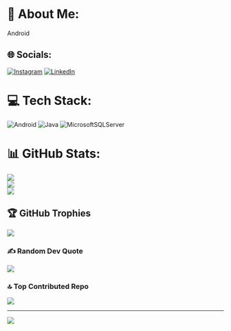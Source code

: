 # 💫 About Me:
Android 


## 🌐 Socials:
[![Instagram](https://img.shields.io/badge/Instagram-%23E4405F.svg?logo=Instagram&logoColor=white)](https://instagram.com/umtlh) [![LinkedIn](https://img.shields.io/badge/LinkedIn-%230077B5.svg?logo=linkedin&logoColor=white)](https://linkedin.com/in/umtlh) 

# 💻 Tech Stack:
![Android](https://img.shields.io/badge/android-3DDC84?style=flat&logo=android&logoColor=white) ![Java](https://img.shields.io/badge/java-007396?style=flat&logo=java&logoColor=white) ![MicrosoftSQLServer](https://img.shields.io/badge/Microsoft%20SQL%20Server-CC2927?style=flat&logo=microsoft%20sql%20server&logoColor=white)

# 📊 GitHub Stats:
![](https://github-readme-stats.vercel.app/api?username=umtlh&theme=highcontrast&hide_border=false&include_all_commits=false&count_private=false)<br/>
![](https://github-readme-streak-stats.herokuapp.com/?user=umtlh&theme=highcontrast&hide_border=false)<br/>
![](https://github-readme-stats.vercel.app/api/top-langs/?username=umtlh&theme=highcontrast&hide_border=false&include_all_commits=false&count_private=false&layout=compact)

## 🏆 GitHub Trophies
![](https://github-profile-trophy.vercel.app/?username=umtlh&theme=matrix&no-frame=false&no-bg=false&margin-w=4)

### ✍️ Random Dev Quote
![](https://quotes-github-readme.vercel.app/api?type=horizontal&theme=dark)

### 🔝 Top Contributed Repo
![](https://github-contributor-stats.vercel.app/api?username=umtlh&limit=5&theme=monokai&combine_all_yearly_contributions=true)

---
[![](https://visitcount.itsvg.in/api?id=umtlh&icon=5&color=7)](https://visitcount.itsvg.in)

